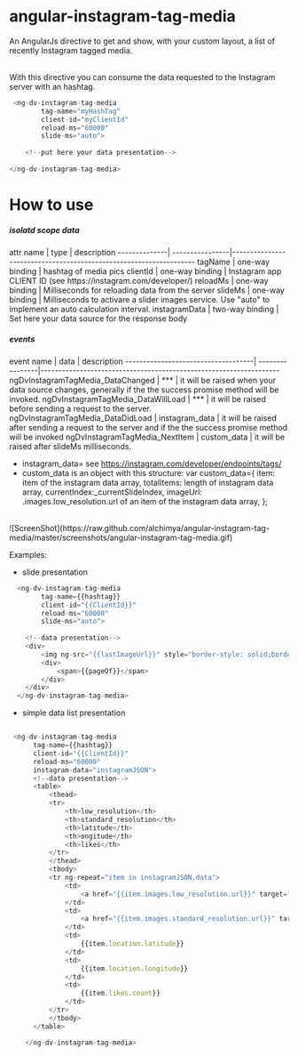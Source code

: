 # angular-instagram-tag-media
An AngularJs directive to get and show, with your custom layout, a list of recently Instagram tagged media.

<br/>
With this directive you can consume the data requested to the Instagram server with an hashtag.

```javascript
 <ng-dv-instagram-tag-media
        tag-name="myHashTag"
        client-id="myClientId"
        reload-ms="60000"
        slide-ms="auto">
        
    <!--put here your data presentation-->
    
</ng-dv-instagram-tag-media>
```

# How to use
<h5>isolatd scope data</h5>
  attr name   |     type        |   description    
--------------| ----------------|-------------------------------------------------------------------
tagName       | one-way binding | hashtag of media pics
clientId      | one-way binding | Instagram app CLIENT ID (see https://instagram.com/developer/)
reloadMs      | one-way binding | Milliseconds for reloading data from the server
slideMs       | one-way binding | Milliseconds to activare a slider images service. Use "auto" to implement an auto calculation interval.
instagramData | two-way binding | Set here your data source  for the response body

<h5>events</h5>
  event name                        |     data        |   description    
------------------------------------| ----------------|-------------------------------------------------------------------
ngDvInstagramTagMedia_DataChanged   |     ***         | it will be raised when your data source changes, generally if the the success promise method will be invoked.
ngDvInstagramTagMedia_DataWillLoad  |     ***         | it will be raised before sending a request to the server.
ngDvInstagramTagMedia_DataDidLoad   | instagram_data  | it will be raised after sending a request to the server and if the the success promise method will be invoked
ngDvInstagramTagMedia_NextItem      | custom_data     | it will be raised after slideMs milliseconds.

- instagram_data= see https://instagram.com/developer/endpoints/tags/
- custom_data is an object with this structure:
var custom_data={
  item: item of the instagram data array,
  totalItems: length of instagram data array,
  currentIndex:_currentSlideIndex,
  imageUrl: .images.low_resolution.url of an item of the instagram data array,
};

<br/>
![ScreenShot](https://raw.github.com/alchimya/angular-instagram-tag-media/master/screenshots/angular-instagram-tag-media.gif)

Examples:
- slide presentation
```javascript
  <ng-dv-instagram-tag-media
        tag-name={{hashtag}}
        client-id="{{ClientId}}"
        reload-ms="60000"
        slide-ms="auto">
  
    <!--data presentation-->
    <div>
        <img ng-src="{{lastImageUrl}}" style="border-style: solid;border-width: 2px"/>
        <div>
            <span>{{pageOf}}</span>
        </div>
    </div>
  </ng-dv-instagram-tag-media>
```

- simple data list presentation
```javascript

 <ng-dv-instagram-tag-media
      tag-name={{hashtag}}
      client-id="{{ClientId}}"
      reload-ms="60000"
      instagram-data="instagramJSON">
      <!--data presentation-->
      <table>
          <thead>
          <tr>
              <th>low_resolution</th>
              <th>standard_resolution</th>
              <th>latitude</th>
              <th>ongitude</th>
              <th>likes</th>
          </tr>
          </thead>
          <tbody>
          <tr ng-repeat="item in instagramJSON.data">
              <td>
                  <a href="{{item.images.low_resolution.url}}" target="_blank">{{item.images.low_resolution.url}}</a>
              </td>
              <td>
                  <a href="{{item.images.standard_resolution.url}}" target="_blank">{{item.images.standard_resolution.url}}</a>
              </td>
              <td>
                  {{item.location.latitude}}
              </td>
              <td>
                  {{item.location.longitude}}
              </td>
              <td>
                  {{item.likes.count}}
              </td>
          </tr>
          </tbody>
      </table>

    </ng-dv-instagram-tag-media>

```

